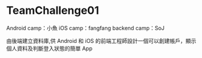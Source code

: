 # TeamChallenge01

Android camp：小魚
iOS camp：fangfang
backend camp：SoJ

由後端建立資料庫,供 Android 和 iOS 的前端工程師設計一個可以創建帳戶，顯示個人資料及判斷登入狀態的簡單 App
